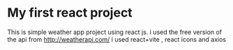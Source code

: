 # My first react project

This is simple weather app project using react js. 
    i used the free version of the api from http://weatherapi.com/
    i used react+vite , react icons and axios
